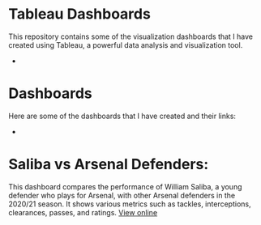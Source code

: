 # Tableau Dashboards
This repository contains some of the visualization dashboards that I have created using Tableau, a powerful data analysis and visualization tool.

-

# Dashboards
Here are some of the dashboards that I have created and their links:

-

# Saliba vs Arsenal Defenders: 
This dashboard compares the performance of William Saliba, a young defender who plays for Arsenal, with other Arsenal defenders in the 2020/21 season. It shows various metrics such as tackles, interceptions, clearances, passes, and ratings. [View online](https://public.tableau.com/views/SalibaDashboard/Dashboard1?:language=en-US&:display_count=n&:origin=viz_share_link)
